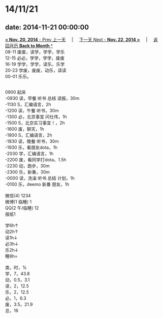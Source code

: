 # 14/11/21

date: 2014-11-21 00:00:00
---
[**< Nov. 20, 2014** - Prev 上一天](/lifelogs/2014/11/d20.html) &nbsp; &nbsp; | &nbsp; &nbsp; [下一天 Next - **Nov. 22, 2014 >**](/lifelogs/2014/11/d22.html) &nbsp; &nbsp; |  &nbsp; &nbsp; [返回月历 **Back to Month ^**](/lifelogs/2014/11/index.html)
<br/>08-11 废废，读学，学学，学乐<br/>12-15 必必，学学，学学，废废<br/>16-19 学学，学学，读乐，乐学<br/>20-23 学废，废废，动乐，读读<br/>00-01 乐乐。<div><br/></div>0900 起床<br/>-0930 读，早餐 听书 总结 读报，30m<br/>-1130 S，汇编语言，2h<br/>-1200 读，午餐 听书，30m<br/>-1300 必，北京事宜 问仕伟，1h<br/>-1500 S，北京实习事宜！，2h<br/>-1600 废，聊天，1h<br/>-1800 S，汇编语言，2h<br/>-1830 读，晚餐 听书，30m<br/>-1930 乐，看朋友dota，1h<br/>-2030 学，汇编语言，1h<br/>-2200 废，看同学打dota，1.5h<br/>-2230 动，跑步，30m<br/>-2300 乐，新番，30m<br/>-0000 读，洗澡 听书 总结 计划，1h<br/>-0100 乐，deemo 新番 朋友，1h<div><br/></div>微信(4) 1234<br/>微博(1 临睡) 1<br/>QQ(2 午/临睡) 12<br/>报纸1<div><br/></div>学6h↑<br/>动2h↑<br/>读1h↓<br/>必3h↓<br/>乐2h↓<br/>睡8h=<div><br/></div>类，时，%<br/>学，7，43.8<br/>动，0.5，3.1<br/>读，2，12.5<br/>乐，2，12.5<br/>必，1，6.3<br/>废，3.5，21.9<br/>总，16</div>
